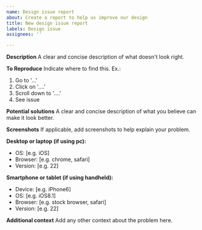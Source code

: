```yaml
---
name: Design issue report
about: Create a report to help us improve our design
title: New design issue report
labels: Design issue
assignees: ''

---
```


**Description**
A clear and concise description of what doesn't look right.

**To Reproduce**
Indicate where to find this. Ex.:
1. Go to '...'
2. Click on '....'
3. Scroll down to '....'
4. See issue

**Potential solutions**
A clear and concise description of what you believe can make it look better.

**Screenshots**
If applicable, add screenshots to help explain your problem.

**Desktop or laptop (if using pc):**
 - OS: [e.g. iOS]
 - Browser: [e.g. chrome, safari]
 - Version: [e.g. 22]

**Smartphone or tablet (if using handheld):**
 - Device: [e.g. iPhone6]
 - OS: [e.g. iOS8.1]
 - Browser: [e.g. stock browser, safari]
 - Version: [e.g. 22]

**Additional context**
Add any other context about the problem here.
